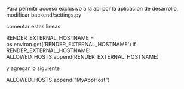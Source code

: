 Para permitir acceso exclusivo a la api por la aplicacion de desarrollo, modificar backend/settings.py

comentar estas lineas

RENDER_EXTERNAL_HOSTNAME = os.environ.get('RENDER_EXTERNAL_HOSTNAME') 
if RENDER_EXTERNAL_HOSTNAME:
    ALLOWED_HOSTS.append(RENDER_EXTERNAL_HOSTNAME)

y agregar lo siguiente

ALLOWED_HOSTS.append("MyAppHost")
